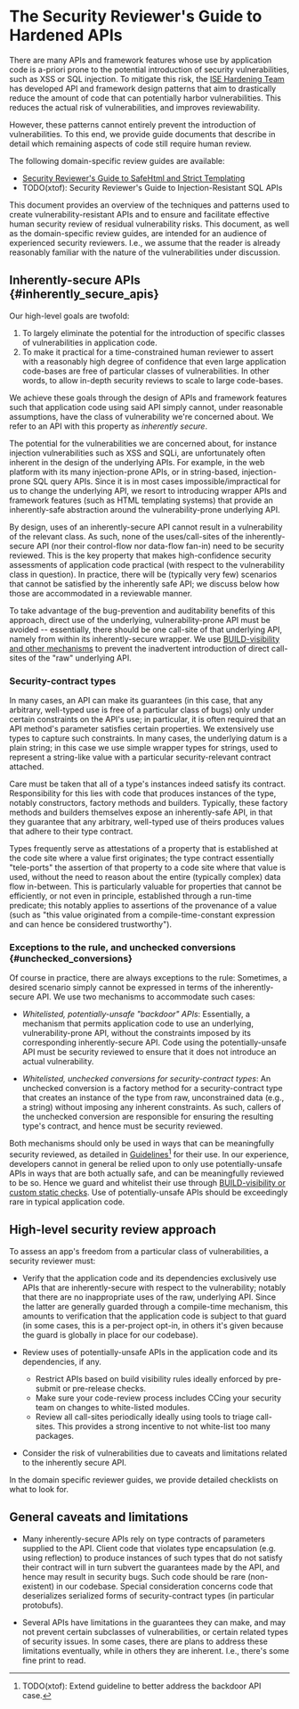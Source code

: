 # The Security Reviewer's Guide to Hardened APIs

There are many APIs and framework features whose use by application code is
a-priori prone to the potential introduction of security vulnerabilities, such
as XSS or SQL injection.  To mitigate this risk, the [ISE Hardening
Team](g/ise-hardening) has developed API and framework design
patterns that aim to drastically reduce the amount of code that can potentially
harbor vulnerabilities.  This reduces the actual risk of vulnerabilities, and
improves reviewability.

However, these patterns cannot entirely prevent the introduction of
vulnerabilities. To this end, we provide guide documents that describe in detail
which remaining aspects of code still require human review.

The following domain-specific review guides are available:

*   [Security Reviewer's Guide to SafeHtml and Strict Templating](security_reviewers_guide_safehtml.md)
*   TODO(xtof): Security Reviewer's Guide to Injection-Resistant SQL APIs

This document provides an overview of the techniques and patterns used to create
vulnerability-resistant APIs and to ensure and facilitate effective human
security review of residual vulnerability risks.  This document, as well as the
domain-specific review guides, are intended for an audience of experienced
security reviewers.  I.e., we assume that the reader is already reasonably
familiar with the nature of the vulnerabilities under discussion.


## Inherently-secure APIs {#inherently_secure_apis}

Our high-level goals are twofold:

1.  To largely eliminate the potential for the introduction of specific classes
    of vulnerabilities in application code.
2.  To make it practical for a time-constrained human reviewer to
    assert with a reasonably high degree of confidence that even large
    application code-bases are free of particular classes of vulnerabilities.
    In other words, to allow in-depth security reviews to scale to large
    code-bases.

We achieve these goals through the design of APIs and framework features such
that application code using said API simply cannot, under reasonable
assumptions, have the class of vulnerability we're concerned about. We refer to
an API with this property as *inherently secure*.

The potential for the vulnerabilities we are concerned about, for instance
injection vulnerabilities such as XSS and SQLi, are unfortunately often inherent
in the design of the underlying APIs. For example, in the web platform with its
many injection-prone APIs, or in string-based, injection-prone SQL query APIs.
Since it is in most cases impossible/impractical for us to change the underlying
API, we resort to introducing wrapper APIs and framework features (such as HTML
templating systems) that provide an inherently-safe abstraction around the
vulnerability-prone underlying API.

By design, uses of an inherently-secure API cannot result in a vulnerability of
the relevant class. As such, none of the uses/call-sites of the
inherently-secure API (nor their control-flow nor data-flow fan-in) need to be
security reviewed.  This is the key property that makes high-confidence security
assessments of application code practical (with respect to the vulnerability
class in question). In practice, there will be (typically very few) scenarios
that cannot be satisfied by the inherently safe API; we discuss below how those
are accommodated in a reviewable manner.

To take advantage of the bug-prevention and auditability benefits of this
approach, direct use of the underlying, vulnerability-prone API must be avoided
-- essentially, there should be one call-site of that underlying API, namely
from within its inherently-secure wrapper. We use [BUILD-visibility and other
mechanisms](controlling_API_use.md) to prevent the inadvertent introduction of
direct call-sites of the "raw" underlying API.

### Security-contract types

In many cases, an API can make its guarantees (in this case, that any
arbitrary, well-typed use is free of a particular class of bugs) only under
certain constraints on the API's use; in particular, it is often required that
an API method's parameter satisfies certain properties.  We extensively use
types to capture such constraints.  In many cases, the underlying datum is a
plain string; in this case we use simple wrapper types for strings, used to
represent a string-like value with a particular security-relevant contract
attached.

Care must be taken that all of a type's instances indeed satisfy its contract.
Responsibility for this lies with code that produces instances of the type,
notably constructors, factory methods and builders.  Typically, these
factory methods and builders themselves expose an inherently-safe API, in that
they guarantee that any arbitrary, well-typed use of theirs produces values that
adhere to their type contract.

Types frequently serve as attestations of a property that is established at the
code site where a value first originates; the type contract essentially
"tele-ports" the assertion of that property to a code site where that value is
used, without the need to reason about the entire (typically complex) data flow
in-between. This is particularly valuable for properties that cannot be
efficiently, or not even in principle, established through a run-time predicate;
this notably applies to assertions of the provenance of a value (such as "this
value originated from a compile-time-constant expression and can hence be
considered trustworthy").

### Exceptions to the rule, and unchecked conversions {#unchecked_conversions}

Of course in practice, there are always exceptions to the rule: Sometimes, a
desired scenario simply cannot be expressed in terms of the inherently-secure
API. We use two mechanisms to accommodate such cases:

*   *Whitelisted, potentially-unsafe "backdoor" APIs*: Essentially, a mechanism
    that permits application code to use an underlying, vulnerability-prone API,
    without the constraints imposed by its corresponding inherently-secure API.
    Code using the potentially-unsafe API must be security reviewed to ensure
    that it does not introduce an actual vulnerability.

*   *Whitelisted, unchecked conversions for security-contract types*: An
    unchecked conversion is a factory method for a security-contract type that
    creates an instance of the type from raw, unconstrained data (e.g., a
    string) without imposing any inherent constraints.  As such, callers of the
    unchecked conversion are responsible for ensuring the resulting type's
    contract, and hence must be security reviewed.


Both mechanisms should only be used in ways that can be meaningfully security
reviewed, as detailed in
[Guidelines](safehtml-unchecked.md)[^todo_unchecked_doc] for their use.
In our experience, developers cannot in general be relied upon to only use
potentially-unsafe APIs in ways that are both actually safe, and can be
meaningfully reviewed to be so. Hence we guard and whitelist their use through
[BUILD-visibility or custom static checks](controlling_API_use.md). Use of
potentially-unsafe APIs should be exceedingly rare in typical application code.

[^todo_unchecked_doc]: TODO(xtof): Extend guideline to better address the
    backdoor API case.


## High-level security review approach

To assess an app's freedom from a particular class of vulnerabilities, a
security reviewer must:

*   Verify that the application code and its dependencies exclusively use APIs
    that are inherently-secure with respect to the vulnerability; notably that
    there are no inappropriate uses of the raw, underlying API. Since the latter
    are generally guarded through a compile-time mechanism, this amounts to
    verification that the application code is subject to that guard (in some
    cases, this is a per-project opt-in, in others it's given because the guard
    is globally in place for our codebase).

*   Review uses of potentially-unsafe APIs in the application code and its
    dependencies, if any.

    *   Restrict APIs based on build visibility rules ideally enforced by
        pre-submit or pre-release checks.
    *   Make sure your code-review process includes CCing your security team
        on changes to white-listed modules.
    *   Review all call-sites periodically ideally using tools to triage call-sites.
        This provides a strong incentive to not white-list too many packages.

*   Consider the risk of vulnerabilities due to caveats and limitations related
    to the inherently secure API.


In the domain specific reviewer guides, we provide detailed checklists on what
to look for.

## General caveats and limitations

*   Many inherently-secure APIs rely on type contracts of parameters supplied to
    the API. Client code that violates type encapsulation (e.g. using
    reflection) to produce instances of such types that do not satisfy their
    contract will in turn subvert the guarantees made by the API, and hence may
    result in security bugs.  Such code should be rare (non-existent) in our
    codebase.  Special consideration concerns code that deserializes serialized
    forms of security-contract types (in particular protobufs).

*   Several APIs have limitations in the guarantees they can make, and may not
    prevent certain subclasses of vulnerabilities, or certain related types of
    security issues. In some cases, there are plans to address these limitations
    eventually, while in others they are inherent.  I.e., there's some fine
    print to read.
